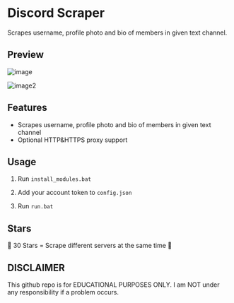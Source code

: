 # Discord Scraper
 Scrapes username, profile photo and bio of members in given text channel.

## Preview
![image](https://i.hizliresim.com/jy60bsg.jpg)

![image2](https://i.hizliresim.com/klhm1q7.jpg)

## Features
- Scrapes username, profile photo and bio of members in given text channel
- Optional HTTP&HTTPS proxy support

## Usage
1. Run `install_modules.bat`
   
2. Add your account token to `config.json`
   
3. Run `run.bat`

## Stars

🌟 30 Stars = Scrape different servers at the same time 🌟

## DISCLAIMER
This github repo is for EDUCATIONAL PURPOSES ONLY. I am NOT under any responsibility if a problem occurs.
